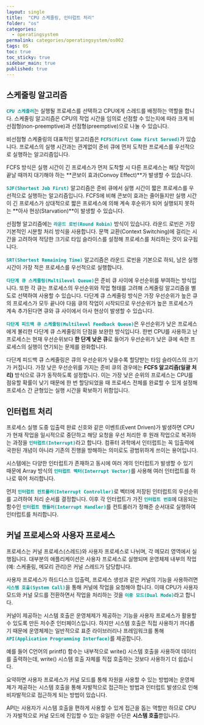 ```yaml
---
layout: single
title:  "CPU 스케줄링, 인터럽트 처리"
folder: "os"
categories:
  - operatingsystem
permalink: categories/operatingsystem/os002
tags: OS
toc: true
toc_sticky: true
sidebar_main: true
published: true
---
```


## 스케줄링 알고리즘
<span style="color: rgb(3, 150, 150); font-weight: bold;">`CPU 스케줄러`</span>는 실행될 프로세스를 선택하고 CPU에게 스레드를 배정하는 역할을 합니다. 스케줄링 알고리즘은 CPU의 작업 시간을 임의로 선점할 수 있는지에 따라 크게 비선점형(non-preemptive)과 선점형(preemptive)으로 나눌 수 있습니다.

비선점형 스케줄링의 대표적인 알고리즘은 <span style="color: rgb(3, 150, 150); font-weight: bold;">`FCFS(First Come First Served)`</span>가 있습니다. 프로세스의 실행 시간과는 관계없이 준비 큐에 먼저 도착한 프로세스를 우선적으로 실행하는 알고리즘입니다.

FCFS 방식은 실행 시간이 긴 프로세스가 먼저 도착할 시 다른 프로세스는 해당 작업이 끝날 때까지 대기해야 하는 **콘보이 효과(Convoy Effect)**가 발생할 수 있습니다.

<span style="color: rgb(3, 150, 150); font-weight: bold;">`SJF(Shortest Job First)`</span> 알고리즘은 준비 큐에서 실행 시간이 짧은 프로세스를 우선적으로 실행하는 알고리즘입니다. FCFS에 비해 콘보이 효과는 줄어들지만 실행 시간이 긴 프로세스가 상대적으로 짧은 프로세스에 의해 계속 후순위가 되어 실행되지 못하는 **아사 현상(Starvation)**이 발생할 수 있습니다.

선점형 알고리즘에는 <span style="color: rgb(3, 150, 150); font-weight: bold;">`라운드 로빈(Round Robin)`</span> 방식이 있습니다. 라운드 로빈은 가장 기본적인 시분할 처리 방식을 사용합니다. 문맥 교환(Context Switching)에 걸리는 시간을 고려하여 적당한 크기로 타임 슬라이스를 설정해 프로세스를 처리하는 것이 요구됩니다.

<span style="color: rgb(3, 150, 150); font-weight: bold;">`SRT(Shortest Remaining Time)`</span> 알고리즘은 라운드 로빈을 기본으로 하되, 남은 실행 시간이 가장 적은 프로세스를 우선적으로 실행합니다.

<span style="color: rgb(3, 150, 150); font-weight: bold;">`다단계 큐 스케줄링(Multilevel Queue)`</span>은 준비 큐 사이에 우선순위를 부여하는 방식입니다. 또한 각 큐는 프로세스의 우선순위와 작업 형태를 고려해 스케줄링 알고리즘을 별도로 선택하여 사용할 수 있습니다. 다단계 큐 스케줄링 방식은 가장 우선순위가 높은 큐의 프로세스가 모두 끝나야 다음 큐의 작업이 시작되므로 우선순위가 높은 프로세스가 계속 추가된다면 큐와 큐 사이에서 아사 현상이 발생할 수 있습니다.

<span style="color: rgb(3, 150, 150); font-weight: bold;">`다단계 피드백 큐 스케줄링(Multilevel Feedback Queue)`</span>은 우선순위가 낮은 프로세스에게 불리한 다단계 큐 스케줄링의 단점을 보완한 방식입니다. 한번 CPU를 사용하고 난 프로세스는 현재 우선순위보다 **한 단계 낮은 큐**로 들어가 우선순위가 낮은 큐에 속한 프로세스의 실행이 연기되는 문제를 완화합니다.

다단계 피드백 큐 스케줄링은 큐의 우선순위가 낮을수록 할당받는 타임 슬라이스의 크기가 커집니다. 가장 낮은 우선순위를 가지는 준비 큐의 경우에는 **FCFS 알고리즘(일괄 처리)** 방식으로 큐가 동작하도록 설정합니다. 이는 가장 낮은 순위의 프로세스는 CPU를 점유할 확률이 낮기 때문에 한 번 할당되었을 때 프로세스 전체를 완료할 수 있게 설정해 프로세스 간 균형있는 실행 시간을 확보하기 위함입니다.

## 인터럽트 처리
프로세스 실행 도중 입출력 완료 신호와 같은 이벤트(Event Driven)가 발생하면 CPU가 현재 작업을 일시적으로 중단하고 해당 요청을 우선 처리한 후 원래 작업으로 복귀하는 과정을 <span style="color: rgb(3, 150, 150); font-weight: bold;">`인터럽트(Interrupt)`</span>라고 합니다. 컴퓨터 과학에서 인터럽트는 꼭 입출력에 국한된 개념이 아니라 기존의 진행을 방해하는 의미로도 광범위하게 쓰이는 용어입니다.

시스템에는 다양한 인터럽트가 존재하고 동시에 여러 개의 인터럽트가 발생할 수 있기 때문에 Array 방식의 <span style="color: rgb(3, 150, 150); font-weight: bold;">`인터럽트 벡터(Interrupt Vector)`</span>를 사용해 여러 인터럽트를 하나로 묶어 처리합니다.

먼저 <span style="color: rgb(3, 150, 150); font-weight: bold;">`인터럽트 컨트롤러(Interrupt Controller)`</span>로 벡터에 저장된 인터럽트의 우선순위를 고려하여 처리 순서를 결정합니다. 이후 각 인터럽트가 가진 <span style="color: rgb(3, 150, 150); font-weight: bold;">`인터럽트 번호`</span>에 대응되는 함수인 <span style="color: rgb(3, 150, 150); font-weight: bold;">`인터럽트 핸들러(Interrupt Handler)`</span>를 컨트롤러가 정해준 순서대로 실행하여 인터럽트를 처리합니다.

## 커널 프로세스와 사용자 프로세스
프로세스는 커널 프로세스(스레드)와 사용자 프로세스로 나뉘며, 각 메모리 영역에서 실행됩니다. 대부분의 애플리케이션은 사용자 프로세스로 실행되며 운영체제 내부의 작업(예: 스케줄링, 메모리 관리)은 커널 스레드가 담당합니다.

사용자 프로세스가 하드디스크 입출력, 프로세스 생성과 같은 커널의 기능을 사용하려면 <span style="color: rgb(3, 150, 150); font-weight: bold;">`시스템 호출(System Call)`</span>을 통해 커널에 작업을 요청해야 합니다. 이때 CPU가 사용자 모드와 커널 모드를 전환하면서 작업을 처리하는 것을 <span style="color: rgb(3, 150, 150); font-weight: bold;">`이중 모드(Dual Mode)`</span>라고 합니다.

커널이 제공하는 시스템 호출은 운영체제가 제공하는 기능을 사용자 프로세스가 활용할 수 있도록 만든 저수준 인터페이스입니다. 하지만 시스템 호출은 직접 사용하기 까다롭기 때문에 운영체제는 일반적으로 표준 라이브러리나 프레임워크를 통해 <span style="color: rgb(3, 150, 150); font-weight: bold;">`API(Application Programming Interface)`</span>를 제공합니다.

예를 들어 C언어의 printf() 함수는 내부적으로 write() 시스템 호출을 사용하여 데이터를 출력하는데, write() 시스템 호출 자체를 직접 호출하는 것보다 사용하기 더 쉽습니다.

요약하면 사용자 프로세스가 커널 모드를 통해 자원을 사용할 수 있는 방법에는 운영체제가 제공하는 시스템 호출을 통해 자발적으로 접근하는 방법과 인터럽트 발생으로 인해 비자발적으로 접근하게 되는 방법이 있습니다.

API는 사용자가 시스템 호출을 편하게 사용할 수 있게 접근을 돕는 역할만 하므로 CPU가 자발적으로 커널 모드에 진입할 수 있는 유일한 수단은 **시스템 호출**뿐입니다.